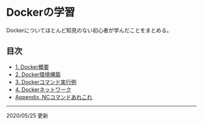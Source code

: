 # Dockerの学習

Dockerについてほとんど知見のない初心者が学んだことをまとめる。  

## 目次

- [1. Docker概要](Docker01.md)
- [2. Docker環境構築](Docker02.md)
- [3. Dockerコマンド実行例](Docker03.md)
- [4. Dockerネットワーク](Docker04.md)
- [Appendix. NCコマンドあれこれ](Docker04-1.md)

---

2020/05/25 更新